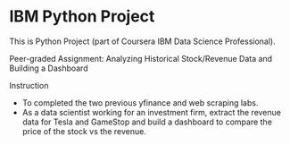 # IBM Python Project
This is Python Project (part of Coursera IBM Data Science Professional).

Peer-graded Assignment: Analyzing Historical Stock/Revenue Data and Building a Dashboard

Instruction
- To completed the two previous yfinance and web scraping labs.
- As a data scientist working for an investment firm, extract the revenue data for Tesla and GameStop and build a dashboard to compare the price of the stock vs the revenue. 
